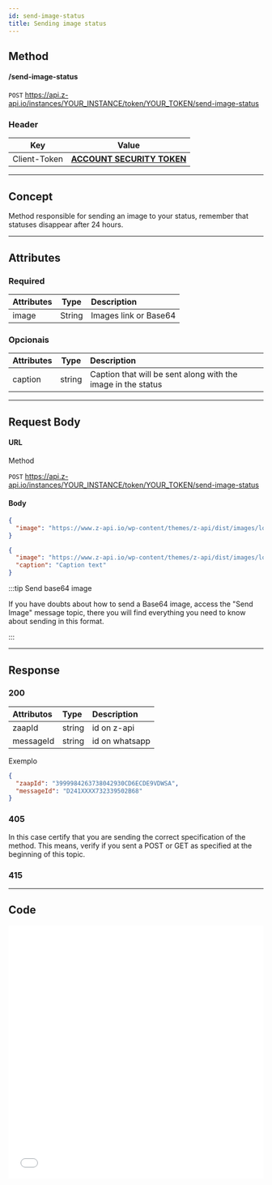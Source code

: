 ```yaml
---
id: send-image-status
title: Sending image status 
---
```


## Method

#### /send-image-status

`POST` https://api.z-api.io/instances/YOUR_INSTANCE/token/YOUR_TOKEN/send-image-status

### Header

|      Key       |            Value            |
| :------------: |     :-----------------:     |
|  Client-Token  | **[ACCOUNT SECURITY TOKEN](../security/client-token)** |

---

## Concept

Method responsible for sending an image to your status, remember that statuses disappear after 24 hours.

---

## Attributes

### Required

| Attributes |  Type | Description                    |
| :-------- | :----: | :--------------------------- |
| image     | String | Images link or Base64 |

### Opcionais

| Attributes | Type | Description |
| :-------- | :----: | :-------- |
| caption   | string | Caption that will be sent along with the image in the status |

---

## Request Body

#### URL

Method

`POST` https://api.z-api.io/instances/YOUR_INSTANCE/token/YOUR_TOKEN/send-image-status

#### Body

```json
{
  "image": "https://www.z-api.io/wp-content/themes/z-api/dist/images/logo.svg"
}

{
  "image": "https://www.z-api.io/wp-content/themes/z-api/dist/images/logo.svg",
  "caption": "Caption text"
}
```

:::tip Send base64 image

If you have doubts about how to send a Base64 image, access the "Send Image" message topic, there you will find everything you need to know about sending in this format.

:::

---

## Response

### 200

| Attributos| Type   | Description      |
| :-------- | :----- | :------------- |
| zaapId    | string | id on z-api    |
| messageId | string | id on whatsapp |

Exemplo

```json
{
  "zaapId": "3999984263738042930CD6ECDE9VDWSA",
  "messageId": "D241XXXX732339502B68"
}
```

### 405

In this case certify that you are sending the correct specification of the method. This means, verify if you sent a POST or GET as specified at the beginning of this topic.

### 415

---

## Code

<iframe src="//api.apiembed.com/?source=https://raw.githubusercontent.com/Z-API/z-api-docs/main/json-examples/send-image-status.json&targets=all" frameborder="0" scrolling="no" width="100%" height="500px" seamless></iframe>
